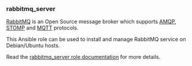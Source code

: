 ### rabbitmq_server

[RabbitMQ](https://www.rabbitmq.com/) is an Open Source message broker
which supports
[AMQP](https://en.wikipedia.org/wiki/Advanced_Message_Queuing_Protocol),
[STOMP](https://en.wikipedia.org/wiki/Streaming_Text_Oriented_Messaging_Protocol)
and [MQTT](https://en.wikipedia.org/wiki/MQTT) protocols.

This Ansible role can be used to install and manage RabbitMQ service on
Debian/Ubuntu hosts.

Read the [rabbitmq_server role documentation](https://docs.debops.org/en/HEAD/ansible/roles/rabbitmq_server/) for more details.
